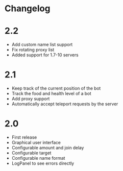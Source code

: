 # Changelog

# 2.2

* Add custom name list support
* Fix rotating proxy list
* Added support for 1.7-10 servers

# 2.1

* Keep track of the current position of the bot
* Track the food and health level of a bot
* Add proxy support
* Automatically accept teleport requests by the server

# 2.0

* First release
* Graphical user interface
* Configurable amount and join delay
* Configurable target
* Configurable name format
* LogPanel to see errors directly
